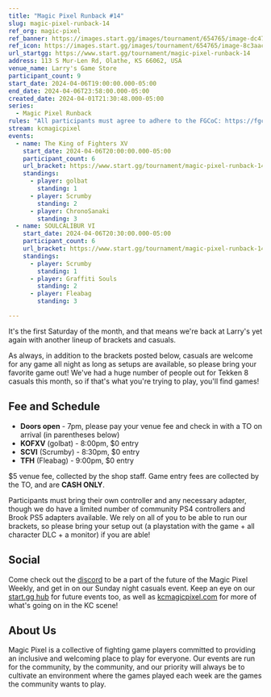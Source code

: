 ```yaml
---
title: "Magic Pixel Runback #14"
slug: magic-pixel-runback-14
ref_org: magic-pixel
ref_banner: https://images.start.gg/images/tournament/654765/image-dc4711ee4383c3a9972e081b10155af6.png?ehk=YranYW85IcX9%2B8Bf9KtQn%2B1mm%2Bllt01dWNGRprp%2BPv4%3D&ehkOptimized=YVTcwqokT5Gqp2Q%2B9bYqBEN%2FaMrkBD7sGJVyrMcpdOQ%3D
ref_icon: https://images.start.gg/images/tournament/654765/image-8c3aac8e793f4c39bb29d2d7dffeebc7.png?ehk=xW%2BBW1seTfBzqriBid2ZhH2z27X3Kygn6qZYi7tdepY%3D&ehkOptimized=o8Y3aa%2BFwAhyquS8c7BVQHfy6Foc%2F5OKgOpgdZBIjfs%3D
url_startgg: https://www.start.gg/tournament/magic-pixel-runback-14
address: 113 S Mur-Len Rd, Olathe, KS 66062, USA
venue_name: Larry's Game Store
participant_count: 9
start_date: 2024-04-06T19:00:00.000-05:00
end_date: 2024-04-06T23:58:00.000-05:00
created_date: 2024-04-01T21:30:48.000-05:00
series:
  - Magic Pixel Runback
rules: "All participants must agree to adhere to the FGCoC: https://fgcoc.com/"
stream: kcmagicpixel
events:
  - name: The King of Fighters XV
    start_date: 2024-04-06T20:00:00.000-05:00
    participant_count: 6
    url_bracket: https://www.start.gg/tournament/magic-pixel-runback-14/events/king-of-fighters-xv/brackets/1625526/2427822
    standings:
      - player: golbat
        standing: 1
      - player: Scrumby
        standing: 2
      - player: ChronoSanaki
        standing: 3
  - name: SOULCALIBUR VI
    start_date: 2024-04-06T20:30:00.000-05:00
    participant_count: 6
    url_bracket: https://www.start.gg/tournament/magic-pixel-runback-14/events/soulcalibur-vi/brackets/1625512/2427808
    standings:
      - player: Scrumby
        standing: 1
      - player: Graffiti Souls
        standing: 2
      - player: Fleabag
        standing: 3

---
```


It's the first Saturday of the month, and that means we're back at Larry's yet again with another lineup of brackets and casuals.

As always, in addition to the brackets posted below, casuals are welcome for any game all night as long as setups are available, so please bring your favorite game out! We've had a huge number of people out for Tekken 8 casuals this month, so if that's what you're trying to play, you'll find games!

## Fee and Schedule

- **Doors open** - 7pm, please pay your venue fee and check in with a TO on arrival (in parentheses below)
- **KOFXV** (golbat) - 8:00pm, $0 entry
- **SCVI** (Scrumby) - 8:30pm, $0 entry
- **TFH** (Fleabag) - 9:00pm, $0 entry

$5 venue fee, collected by the shop staff. Game entry fees are collected by the TO, and are **CASH ONLY**. 

Participants must bring their own controller and any necessary adapter, though we do have a limited number of community PS4 controllers and Brook PS5 adapters available. We rely on all of you to be able to run our brackets, so please bring your setup out (a playstation with the game + all character DLC + a monitor) if you are able!  

## Social
Come check out the [discord](https://discord.gg/jkmn6CVrrQ) to be a part of the future of the Magic Pixel Weekly, and get in on our Sunday night casuals event. Keep an eye on our [start.gg hub](https://www.start.gg/hub/magic-pixel) for future events too, as well as [kcmagicpixel.com](https://kcmagicpixel.com) for more of what's going on in the KC scene!

## About Us

Magic Pixel is a collective of fighting game players committed to providing an inclusive and welcoming place to play for everyone. Our events are run for the community, by the community, and our priority will always be to cultivate an environment where the games played each week are the games the community wants to play.
  